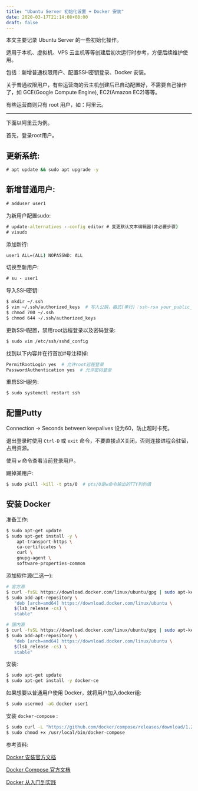 ```yaml
---
title: "Ubuntu Server 初始化设置 + Docker 安装"
date: 2020-03-17T21:14:08+08:00
draft: false
---
```


本文主要记录 Ubuntu Server 的一些初始化操作。

适用于本机、虚拟机、VPS 云主机等等创建后初次运行时参考，方便后续维护使用。

包括：新增普通权限用户、配置SSH密钥登录、Docker 安装。

关于普通权限用户，有些运营商的云主机创建后已自动配置好，不需要自己操作了，如 GCE(Google Compute Engine), EC2(Amazon EC2)等等。

有些运营商则只有 root 用户，如：阿里云。

---

下面以阿里云为例。

首先，登录root用户。

## 更新系统:

```cmd
# apt update && sudo apt upgrade -y
```

## 新增普通用户:

```cmd
# adduser user1
```

为新用户配置sudo:

```cmd
# update-alternatives --config editor # 变更默认文本编辑器(非必要步骤)
# visudo
```

添加新行:

```cmd
user1 ALL=(ALL) NOPASSWD: ALL
```

切换至新用户:

```cmd
# su - user1
```

导入SSH密钥:

```bash
$ mkdir ~/.ssh
$ vim ~/.ssh/authorized_keys  # 写入公钥，格式(单行)：ssh-rsa your_public_key
$ chmod 700 ~/.ssh
$ chmod 644 ~/.ssh/authorized_keys
```

更新SSH配置，禁用root远程登录以及密码登录:

```bash
$ sudo vim /etc/ssh/sshd_config
```

找到以下内容并在行首加#号注释掉:

```bash
PermitRootLogin yes  # 允许root远程登录
PasswordAuthentication yes  # 允许密码登录
```

重启SSH服务:

```bash
$ sudo systemctl restart ssh
```

## 配置Putty

Connection -> Seconds between keepalives 设为60，防止超时卡死。

退出登录时使用 `Ctrl-D` 或 `exit` 命令，不要直接点X关闭，否则连接进程会驻留，占用资源。

使用 `w` 命令查看当前登录用户。

踢掉某用户:

```bash
$ sudo pkill -kill -t pts/0  # pts/0是w命令输出的TTY列的值
```

## 安装 Docker

准备工作:

```bash
$ sudo apt-get update
$ sudo apt-get install -y \
    apt-transport-https \
    ca-certificates \
    curl \
    gnupg-agent \
    software-properties-common
```

添加软件源(二选一):

```bash
# 官方源
$ curl -fsSL https://download.docker.com/linux/ubuntu/gpg | sudo apt-key add -
$ sudo add-apt-repository \
   "deb [arch=amd64] https://download.docker.com/linux/ubuntu \
   $(lsb_release -cs) \
   stable"

# 国内源
$ curl -fsSL https://download.docker.com/linux/ubuntu/gpg | sudo apt-key add -
$ sudo add-apt-repository \
   "deb [arch=amd64] https://download.docker.com/linux/ubuntu \
   $(lsb_release -cs) \
   stable"
```

安装:

```bash
$ sudo apt-get update
$ sudo apt-get install -y docker-ce
```

如果想要以普通用户使用 Docker，就将用户加入docker组:

```bash
$ sudo usermod -aG docker user1
```

安装 `docker-compose` :

```bash
$ sudo curl -L "https://github.com/docker/compose/releases/download/1.25.4/docker-compose-$(uname -s)-$(uname -m)" -o /usr/local/bin/docker-compose
$ sudo chmod +x /usr/local/bin/docker-compose
```

参考资料:

[Docker 安装官方文档](https://docs.docker.com/install/linux/docker-ce/ubuntu/)

[Docker Compose 官方文档](https://docs.docker.com/compose/install/)

[Docker 从入门到实践](https://yeasy.gitbooks.io/docker_practice/content/install/ubuntu.html)
